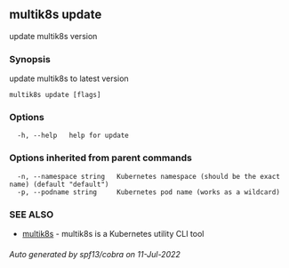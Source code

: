 ## multik8s update

update multik8s version

### Synopsis

update multik8s to latest version

```
multik8s update [flags]
```

### Options

```
  -h, --help   help for update
```

### Options inherited from parent commands

```
  -n, --namespace string   Kubernetes namespace (should be the exact name) (default "default")
  -p, --podname string     Kubernetes pod name (works as a wildcard)
```

### SEE ALSO

* [multik8s](multik8s.md)	 - multik8s is a Kubernetes utility CLI tool

###### Auto generated by spf13/cobra on 11-Jul-2022
